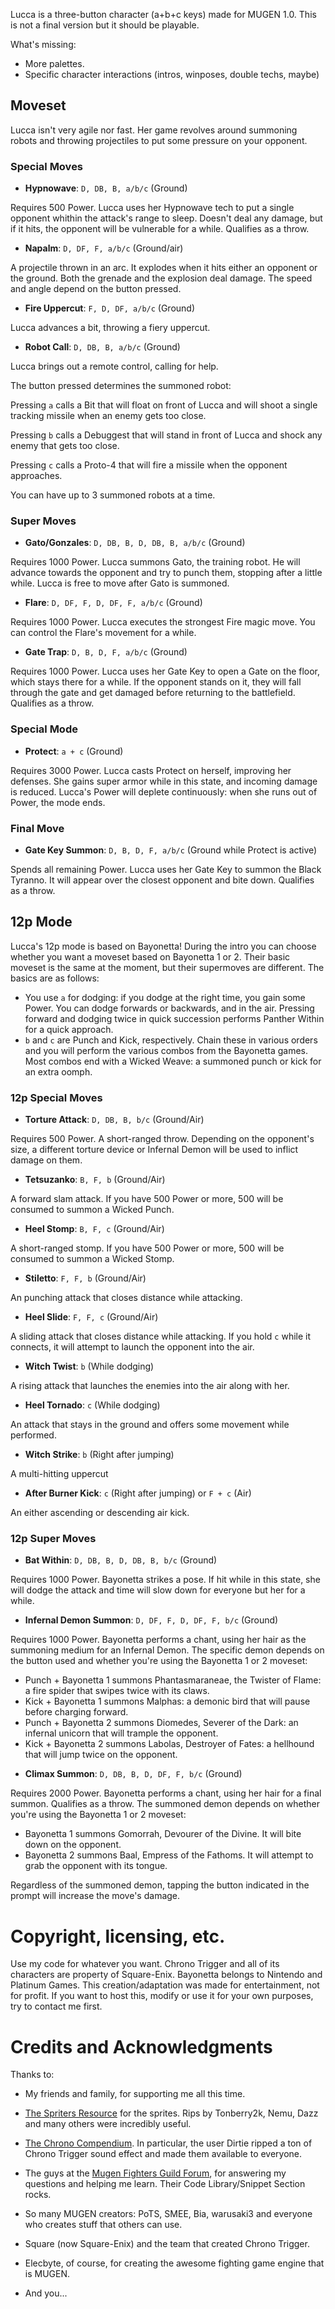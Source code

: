 Lucca is a three-button character (a+b+c keys) made for MUGEN 1.0.
This is not a final version but it should be playable.

What's missing:

- More palettes.
- Specific character interactions (intros, winposes, double techs, maybe)

## Moveset

Lucca isn't very agile nor fast. Her game revolves around summoning
robots and throwing projectiles to put some pressure on your opponent.

### Special Moves

- **Hypnowave**: `D, DB, B, a/b/c` (Ground)

Requires 500 Power. Lucca uses her Hypnowave tech to put a single opponent 
whithin the attack's range to sleep. Doesn't deal any damage, but if it hits, the
opponent will be vulnerable for a while. Qualifies as a throw.

- **Napalm**: `D, DF, F, a/b/c` (Ground/air)

A projectile thrown in an arc. It explodes when it hits 
either an opponent or the ground. Both the grenade and the explosion
deal damage. The speed and angle depend on the button pressed. 

- **Fire Uppercut**: `F, D, DF, a/b/c` (Ground)

Lucca advances a bit, throwing a fiery uppercut.

- **Robot Call**: `D, DB, B, a/b/c` (Ground)

Lucca brings out a remote control, calling for help. 

The button pressed determines the summoned robot:

Pressing `a` calls a Bit that will float on front of Lucca and will shoot a 
single tracking missile when an enemy gets too close.

Pressing `b` calls a Debuggest that will stand in front of Lucca and shock any enemy 
that gets too close.

Pressing `c` calls a Proto-4 that will fire a missile when the opponent approaches.

You can have up to 3 summoned robots at a time.


### Super Moves

- **Gato/Gonzales**: `D, DB, B, D, DB, B, a/b/c` (Ground)

Requires 1000 Power. Lucca summons Gato, the training robot. He will advance towards 
the opponent and try to punch them, stopping after a little while. Lucca is free 
to move after Gato is summoned.
	
- **Flare**: `D, DF, F, D, DF, F, a/b/c` (Ground)

Requires 1000 Power. Lucca executes the strongest Fire magic move. 
You can control the Flare's movement for a while.

- **Gate Trap**: `D, B, D, F, a/b/c` (Ground)

Requires 1000 Power. Lucca uses her Gate Key to open a Gate on the floor, 
which stays there for a while. If the opponent stands on it, they will fall 
through the gate and get damaged before returning to the battlefield. 
Qualifies as a throw.

### Special Mode

- **Protect**: `a + c` (Ground)

Requires 3000 Power. Lucca casts Protect on herself, improving her defenses. 
She gains super armor while in this state, and incoming damage is reduced. Lucca's Power 
will deplete continuously: when she runs out of Power, the mode ends.

### Final Move

- **Gate Key Summon**: `D, B, D, F, a/b/c` (Ground while Protect is active)

Spends all remaining Power. Lucca uses her Gate Key to summon the Black Tyranno. 
It will appear over the closest opponent and bite down. Qualifies as a throw.

## 12p Mode

Lucca's 12p mode is based on Bayonetta! During the intro you can choose whether you want a moveset based on Bayonetta 1 or 2. Their basic moveset is the same at the moment, but their supermoves are different. The basics are as follows:

- You use `a` for dodging: if you dodge at the right time, you gain some Power. You can dodge forwards or backwards, and in the air. Pressing forward and dodging twice in quick succession performs Panther Within for a quick approach.
- `b` and `c` are Punch and Kick, respectively. Chain these in various orders and you will perform the various combos from the Bayonetta games. Most combos end with a Wicked Weave: a summoned punch or kick for an extra oomph.

### 12p Special Moves

- **Torture Attack**: `D, DB, B, b/c` (Ground/Air)

Requires 500 Power. A short-ranged throw. Depending on the opponent's size, a different torture device or Infernal Demon will be used to inflict damage on them.

- **Tetsuzanko**: `B, F, b` (Ground/Air)

A forward slam attack. If you have 500 Power or more, 500 will be consumed to summon a Wicked Punch.

- **Heel Stomp**: `B, F, c` (Ground/Air)

A short-ranged stomp. If you have 500 Power or more, 500 will be consumed to summon a Wicked Stomp.

- **Stiletto**: `F, F, b` (Ground/Air)

An punching attack that closes distance while attacking.

- **Heel Slide**: `F, F, c` (Ground/Air)

A sliding attack that closes distance while attacking. If you hold `c` while it connects, it will attempt to launch the opponent into the air.

- **Witch Twist**: `b` (While dodging)

A rising attack that launches the enemies into the air along with her.

- **Heel Tornado**: `c` (While dodging)

An attack that stays in the ground and offers some movement while performed.

- **Witch Strike**: `b` (Right after jumping)

A multi-hitting uppercut

- **After Burner Kick**: `c` (Right after jumping) or `F + c` (Air)

An either ascending or descending air kick.

### 12p Super Moves

- **Bat Within**: `D, DB, B, D, DB, B, b/c` (Ground)

Requires 1000 Power. Bayonetta strikes a pose. If hit while in this state, she will dodge the attack and time will slow down for everyone but her for a while.

- **Infernal Demon Summon**: `D, DF, F, D, DF, F, b/c` (Ground)

Requires 1000 Power. Bayonetta performs a chant, using her hair as the summoning medium for an Infernal Demon. The specific demon depends on the button used and whether you're using the Bayonetta 1 or 2 moveset:

  * Punch + Bayonetta 1 summons Phantasmaraneae, the Twister of Flame: a fire spider that swipes twice with its claws.
  * Kick + Bayonetta 1 summons Malphas: a demonic bird that will pause before charging forward.
  * Punch + Bayonetta 2 summons Diomedes, Severer of the Dark: an infernal unicorn that will trample the opponent.
  * Kick + Bayonetta 2 summons Labolas, Destroyer of Fates: a hellhound that will jump twice on the opponent.

- **Climax Summon**: `D, DB, B, D, DF, F, b/c` (Ground)

Requires 2000 Power. Bayonetta performs a chant, using her hair for a final summon. Qualifies as a throw. The summoned demon depends on whether you're using the Bayonetta 1 or 2 moveset:

  * Bayonetta 1 summons Gomorrah, Devourer of the Divine. It will bite down on the opponent.
  * Bayonetta 2 summons Baal, Empress of the Fathoms. It will attempt to grab the opponent with its tongue.

Regardless of the summoned demon, tapping the button indicated in the prompt will increase the move's damage.

# Copyright, licensing, etc.

Use my code for whatever you want. Chrono Trigger and all of its characters are property of Square-Enix. Bayonetta belongs to Nintendo and Platinum Games. This creation/adaptation was made for entertainment, not for profit. If you want to host this, modify or use it for your own purposes, try to contact me first.

# Credits and Acknowledgments 

Thanks to:

- My friends and family, for supporting me all this time.

- [The Spriters Resource](http://www.spriters-resource.com) for the sprites. Rips by Tonberry2k, Nemu, Dazz
  and many others were incredibly useful.

- [The Chrono Compendium](http://chronocompendium.com). In particular, the user Dirtie ripped 
  a ton of Chrono Trigger sound effect and made them available to everyone.

- The guys at the [Mugen Fighters Guild Forum](http://mugenguild.com/forumx/index.php),
  for answering my questions and helping me learn. Their Code Library/Snippet Section rocks.

- So many MUGEN creators: PoTS, SMEE, Bia, warusaki3 and everyone who creates stuff that others can use.

- Square (now Square-Enix) and the team that created Chrono Trigger.

- Elecbyte, of course, for creating the awesome fighting game engine that is MUGEN.

- And you...
